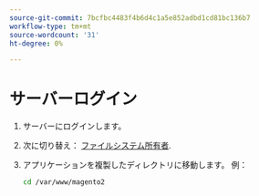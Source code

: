 ```yaml
---
source-git-commit: 7bcfbc4483f4b6d4c1a5e852adbd1cd81bc136b7
workflow-type: tm+mt
source-wordcount: '31'
ht-degree: 0%

---
```

# サーバーログイン

1. サーバーにログインします。
1. 次に切り替え： [ファイルシステム所有者](https://devdocs.magento.com/guides/v2.4/install-gde/prereq/file-sys-perms-over.html).
1. アプリケーションを複製したディレクトリに移動します。 例：

   ```bash
   cd /var/www/magento2
   ```
